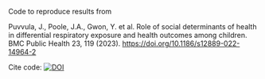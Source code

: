 Code to reproduce results from 

Puvvula, J., Poole, J.A., Gwon, Y. et al. Role of social determinants of health in differential respiratory exposure and health outcomes among children. BMC Public Health 23, 119 (2023). https://doi.org/10.1186/s12889-022-14964-2

Cite code: [![DOI](https://zenodo.org/badge/515355780.svg)](https://zenodo.org/badge/latestdoi/515355780)

